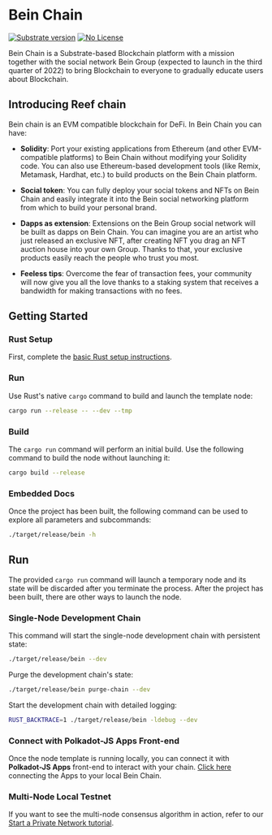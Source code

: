 # Bein Chain

[![Substrate version](https://img.shields.io/badge/Substrate-4.0.0--dev-blue?logo=Parity%20Substrate)](https://substrate.dev/)
[![No License](https://img.shields.io/apm/l/License?label=License)](https://github.com/Ylgr/bein/blob/master/LICENSE)

Bein Chain is a Substrate-based Blockchain platform with a mission together with the social network Bein Group (expected to launch in the third quarter of 2022) to bring Blockchain to everyone to gradually educate users about Blockchain.

## Introducing Reef chain

Bein chain is an EVM compatible blockchain for DeFi. In Bein Chain you can have:

- <strong>Solidity</strong>: Port your existing applications from Ethereum (and other EVM-compatible platforms) to Bein Chain without modifying your Solidity code. You can also use Ethereum-based development tools (like Remix, Metamask, Hardhat, etc.) to build products on the Bein Chain platform.

- <strong>Social token</strong>: You can fully deploy your social tokens and NFTs on Bein Chain and easily integrate it into the Bein social networking platform from which to build your personal brand.

- <strong>Dapps as extension</strong>: Extensions on the Bein Group social network will be built as dapps on Bein Chain. You can imagine you are an artist who just released an exclusive NFT, after creating NFT you drag an NFT auction house into your own Group. Thanks to that, your exclusive products easily reach the people who trust you most.

- <strong>Feeless tips</strong>: Overcome the fear of transaction fees, your community will now give you all the love thanks to a staking system that receives a bandwidth for making transactions with no fees.

## Getting Started

### Rust Setup

First, complete the [basic Rust setup instructions](./doc/rust-setup.md).

### Run

Use Rust's native `cargo` command to build and launch the template node:

```sh
cargo run --release -- --dev --tmp
```

### Build

The `cargo run` command will perform an initial build. Use the following command to build the node
without launching it:

```sh
cargo build --release
```

### Embedded Docs

Once the project has been built, the following command can be used to explore all parameters and
subcommands:

```sh
./target/release/bein -h
```

## Run

The provided `cargo run` command will launch a temporary node and its state will be discarded after
you terminate the process. After the project has been built, there are other ways to launch the
node.

### Single-Node Development Chain

This command will start the single-node development chain with persistent state:

```bash
./target/release/bein --dev
```

Purge the development chain's state:

```bash
./target/release/bein purge-chain --dev
```

Start the development chain with detailed logging:

```bash
RUST_BACKTRACE=1 ./target/release/bein -ldebug --dev
```

### Connect with Polkadot-JS Apps Front-end

Once the node template is running locally, you can connect it with **Polkadot-JS Apps** front-end
to interact with your chain. [Click
here](https://polkadot.js.org/apps/#/explorer?rpc=ws://localhost:9944) connecting the Apps to your
local Bein Chain.

### Multi-Node Local Testnet

If you want to see the multi-node consensus algorithm in action, refer to our
[Start a Private Network tutorial](https://substrate.dev/docs/en/tutorials/start-a-private-network/).
